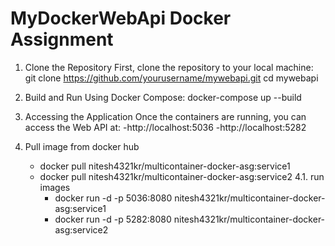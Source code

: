 # MyDockerWebApi Docker Assignment 

1. Clone the Repository
   First, clone the repository to your local machine:
     git clone https://github.com/yourusername/mywebapi.git
     cd mywebapi
2. Build and Run Using Docker Compose:
     docker-compose up --build

3. Accessing the Application
   Once the containers are running, you can access the Web API at:
   -http://localhost:5036
   -http://localhost:5282
4. Pull image from docker hub
   - docker pull nitesh4321kr/multicontainer-docker-asg:service1
   - docker pull nitesh4321kr/multicontainer-docker-asg:service2
   4.1. run images
     - docker run -d -p 5036:8080 nitesh4321kr/multicontainer-docker-asg:service1
     - docker run -d -p 5282:8080 nitesh4321kr/multicontainer-docker-asg:service2
